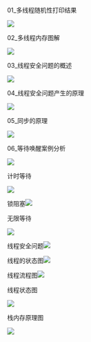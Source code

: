01_多线程随机性打印结果

![](img\01_多线程随机性打印结果.bmp)

02_多线程内存图解

![](img\02_多线程内存图解.bmp)

03_线程安全问题的概述

![](img\03_线程安全问题的概述.bmp)

04_线程安全问题产生的原理

![](img\04_线程安全问题产生的原理.bmp)

05_同步的原理

![](img\05_同步的原理.bmp)

06_等待唤醒案例分析

![](img\06_等待唤醒案例分析.bmp)

计时等待

![](img\计时等待.png)

锁阻塞![](img\锁阻塞.png)

无限等待

![](img\无限等待.png)

线程安全问题![](img\线程安全问题.png)

线程的状态图![](img\线程的状态图.bmp)

线程流程图![](img\线程流程图.png)

线程状态图

![](img\线程状态图.png)

栈内存原理图

![](img\栈内存原理图.bmp)